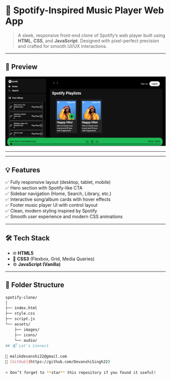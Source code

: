 # 🎵 Spotify-Inspired Music Player Web App

> A sleek, responsive front-end clone of Spotify’s web player built using **HTML**, **CSS**, and **JavaScript**. Designed with pixel-perfect precision and crafted for smooth UI/UX interactions.

---

## 📸 Preview

![Spotify Clone Preview](./Homepage-screenshot.png) 

---



---

## 💡 Features

✅ Fully responsive layout (desktop, tablet, mobile)  
✅ Hero section with Spotify-like CTA  
✅ Sidebar navigation (Home, Search, Library, etc.)  
✅ Interactive song/album cards with hover effects  
✅ Footer music player UI with control layout  
✅ Clean, modern styling inspired by Spotify  
✅ Smooth user experience and modern CSS animations

---

## 🛠 Tech Stack

- 🌐 **HTML5**
- 🎨 **CSS3** (Flexbox, Grid, Media Queries)
- ⚙️ **JavaScript (Vanilla)**

---

## 📁 Folder Structure

```bash
spotify-clone/
│
├── index.html
├── style.css
├── script.js
└── assets/
    ├── images/
    ├── icons/
    └── audio/
## 📬 Let’s Connect

📧 malikdevanshi22@gmail.com  
🔗 [GitHub](https://github.com/DevanshiSingh22) 

⭐ Don’t forget to **star** this repository if you found it useful!
